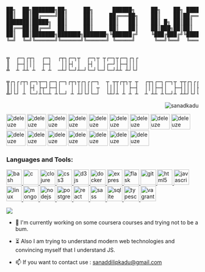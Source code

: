 
<pre>██╗  ██╗███████╗██╗     ██╗      ██████╗     ██╗    ██╗ ██████╗ ██████╗ ██╗     ██████╗     ██╗
██║  ██║██╔════╝██║     ██║     ██╔═══██╗    ██║    ██║██╔═══██╗██╔══██╗██║     ██╔══██╗    ██║
███████║█████╗  ██║     ██║     ██║   ██║    ██║ █╗ ██║██║   ██║██████╔╝██║     ██║  ██║    ██║
██╔══██║██╔══╝  ██║     ██║     ██║   ██║    ██║███╗██║██║   ██║██╔══██╗██║     ██║  ██║    ╚═╝
██║  ██║███████╗███████╗███████╗╚██████╔╝    ╚███╔███╔╝╚██████╔╝██║  ██║███████╗██████╔╝    ██╗
╚═╝  ╚═╝╚══════╝╚══════╝╚══════╝ ╚═════╝      ╚══╝╚══╝  ╚═════╝ ╚═╝  ╚═╝╚══════╝╚═════╝     ╚═╝
                                                                                               </pre>

<pre>╦  ┌─┐┌┬┐  ┌─┐  ┌┬┐┌─┐┬  ┌─┐┬ ┬┌─┐┬┌─┐┌┐┌  
║  ├─┤│││  ├─┤   ││├┤ │  ├┤ │ │┌─┘│├─┤│││  
╩  ┴ ┴┴ ┴  ┴ ┴  ─┴┘└─┘┴─┘└─┘└─┘└─┘┴┴ ┴┘└┘  </pre>

<pre>╦┌┐┌┌┬┐┌─┐┬─┐┌─┐┌─┐┌┬┐┬┌┐┌┌─┐  ┬ ┬┬┌┬┐┬ ┬  ┌┬┐┌─┐┌─┐┬ ┬┬┌┐┌┌─┐┌─┐
║│││ │ ├┤ ├┬┘├─┤│   │ │││││ ┬  ││││ │ ├─┤  │││├─┤│  ├─┤││││├┤ └─┐
╩┘└┘ ┴ └─┘┴└─┴ ┴└─┘ ┴ ┴┘└┘└─┘  └┴┘┴ ┴ ┴ ┴  ┴ ┴┴ ┴└─┘┴ ┴┴┘└┘└─┘└─┘</pre>


<p align="right"> <img 
src="https://komarev.com/ghpvc/?username=sanadkadu&label=Profile%20views&color=0e75b6&style=flat"
 alt="sanadkadu" /> </p>
<p>
  <img src="https://media.giphy.com/media/3oKIPa5gFnrF4h9ajS/giphy.gif" alt="deleuze GIF" width="50" height="40"> 
  <img src="https://media.giphy.com/media/3oKIPa5gFnrF4h9ajS/giphy.gif" alt="deleuze GIF" width="50" height="40"> 
  <img src="https://media.giphy.com/media/3oKIPa5gFnrF4h9ajS/giphy.gif" alt="deleuze GIF" width="50" height="40"> 
  <img src="https://media.giphy.com/media/3oKIPa5gFnrF4h9ajS/giphy.gif" alt="deleuze GIF" width="50" height="40"> 
  <img src="https://media.giphy.com/media/3oKIPa5gFnrF4h9ajS/giphy.gif" alt="deleuze GIF" width="50" height="40"> 
  <img src="https://media.giphy.com/media/3oKIPa5gFnrF4h9ajS/giphy.gif" alt="deleuze GIF" width="50" height="40"> 
  <img src="https://media.giphy.com/media/3oKIPa5gFnrF4h9ajS/giphy.gif" alt="deleuze GIF" width="50" height="40"> 
  <img src="https://media.giphy.com/media/3oKIPa5gFnrF4h9ajS/giphy.gif" alt="deleuze GIF" width="50" height="40"> 
  <img src="https://media.giphy.com/media/3oKIPa5gFnrF4h9ajS/giphy.gif" alt="deleuze GIF" width="50" height="40"> 
  <img src="https://media.giphy.com/media/3oKIPa5gFnrF4h9ajS/giphy.gif" alt="deleuze GIF" width="50" height="40"> 
  <img src="https://media.giphy.com/media/3oKIPa5gFnrF4h9ajS/giphy.gif" alt="deleuze GIF" width="50" height="40"> 
  <img src="https://media.giphy.com/media/3oKIPa5gFnrF4h9ajS/giphy.gif" alt="deleuze GIF" width="50" height="40"> 
  <img src="https://media.giphy.com/media/3oKIPa5gFnrF4h9ajS/giphy.gif" alt="deleuze GIF" width="50" height="40"> 
  <img src="https://media.giphy.com/media/3oKIPa5gFnrF4h9ajS/giphy.gif" alt="deleuze GIF" width="50" height="40"> 
  <img src="https://media.giphy.com/media/3oKIPa5gFnrF4h9ajS/giphy.gif" alt="deleuze GIF" width="50" height="40"> 
  <img src="https://media.giphy.com/media/3oKIPa5gFnrF4h9ajS/giphy.gif" alt="deleuze GIF" width="50" height="40"> 
</p>

<h3 align="left">Languages and Tools:</h3>
<p align="left"> <a href="https://www.gnu.org/software/bash/" target="_blank"> <img src="https://www.vectorlogo.zone/logos/gnu_bash/gnu_bash-icon.svg" alt="bash" width="40" height="40"/> </a> <a href="https://www.cprogramming.com/" target="_blank"> <img src="https://devicons.github.io/devicon/devicon.git/icons/c/c-original.svg" alt="c" width="40" height="40"/> </a> <a href="https://clojure.org/" target="_blank"> <img src="https://upload.wikimedia.org/wikipedia/commons/5/5d/Clojure_logo.svg" alt="clojure" width="40" height="40"/> </a> <a href="https://www.w3schools.com/css/" target="_blank"> <img src="https://devicons.github.io/devicon/devicon.git/icons/css3/css3-original-wordmark.svg" alt="css3" width="40" height="40"/> </a> <a href="https://d3js.org/" target="_blank"> <img src="https://devicons.github.io/devicon/devicon.git/icons/d3js/d3js-original.svg" alt="d3js" width="40" height="40"/> </a> <a href="https://www.docker.com/" target="_blank"> <img src="https://devicons.github.io/devicon/devicon.git/icons/docker/docker-original-wordmark.svg" alt="docker" width="40" height="40"/> </a> <a href="https://expressjs.com" target="_blank"> <img src="https://devicons.github.io/devicon/devicon.git/icons/express/express-original-wordmark.svg" alt="express" width="40" height="40"/> </a> <a href="https://flask.palletsprojects.com/" target="_blank"> <img src="https://www.vectorlogo.zone/logos/pocoo_flask/pocoo_flask-icon.svg" alt="flask" width="40" height="40"/> </a> <a href="https://git-scm.com/" target="_blank"> <img src="https://www.vectorlogo.zone/logos/git-scm/git-scm-icon.svg" alt="git" width="40" height="40"/> </a> <a href="https://www.w3.org/html/" target="_blank"> <img src="https://devicons.github.io/devicon/devicon.git/icons/html5/html5-original-wordmark.svg" alt="html5" width="40" height="40"/> </a> <a href="https://developer.mozilla.org/en-US/docs/Web/JavaScript" target="_blank"> <img src="https://devicons.github.io/devicon/devicon.git/icons/javascript/javascript-original.svg" alt="javascript" width="40" height="40"/> </a> <a href="https://www.linux.org/" target="_blank"> <img src="https://devicons.github.io/devicon/devicon.git/icons/linux/linux-original.svg" alt="linux" width="40" height="40"/> </a> <a href="https://www.mongodb.com/" target="_blank"> <img src="https://devicons.github.io/devicon/devicon.git/icons/mongodb/mongodb-original-wordmark.svg" alt="mongodb" width="40" height="40"/> </a> <a href="https://nodejs.org" target="_blank"> <img src="https://devicons.github.io/devicon/devicon.git/icons/nodejs/nodejs-original-wordmark.svg" alt="nodejs" width="40" height="40"/> </a> <a href="https://www.postgresql.org" target="_blank"> <img src="https://devicons.github.io/devicon/devicon.git/icons/postgresql/postgresql-original-wordmark.svg" alt="postgresql" width="40" height="40"/> </a> <a href="https://reactjs.org/" target="_blank"> <img src="https://devicons.github.io/devicon/devicon.git/icons/react/react-original-wordmark.svg" alt="react" width="40" height="40"/> </a> <a href="https://sass-lang.com" target="_blank"> <img src="https://devicons.github.io/devicon/devicon.git/icons/sass/sass-original.svg" alt="sass" width="40" height="40"/> </a> <a href="https://www.sqlite.org/" target="_blank"> <img src="https://www.vectorlogo.zone/logos/sqlite/sqlite-icon.svg" alt="sqlite" width="40" height="40"/> </a> <a href="https://www.typescriptlang.org/" target="_blank"> <img src="https://devicons.github.io/devicon/devicon.git/icons/typescript/typescript-original.svg" alt="typescript" width="40" height="40"/> </a> <a href="https://www.vagrantup.com/" target="_blank"> <img src="https://www.vectorlogo.zone/logos/vagrantup/vagrantup-icon.svg" alt="vagrant" width="40" height="40"/> </a> </p>



<a href="https://github.com/sanadKadu" align="center">
  <img align="center" src="https://github-readme-stats.anuraghazra1.vercel.app/api/top-langs/?username=sanadKadu&layout=compact&theme=radical" />
</a>

- :telescope: I'm currently working on some coursera courses and trying not to be a bum.

- :hourglass_flowing_sand: Also I am trying to understand modern web technologies and convincing myself that I understand JS.

- :mailbox: If you want to contact use : sanaddilipkadu@gmail.com
